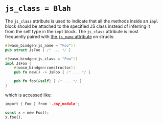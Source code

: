# `js_class = Blah`

The `js_class` attribute is used to indicate that all the methods inside an
`impl` block should be attached to the specified JS class instead of inferring
it from the self type in the `impl` block. The `js_class` attribute is most
frequently paired with [the `js_name` attribute](js_name.html) on structs:

```rust
#[wasm_bindgen(js_name = "Foo")]
pub struct JsFoo { /* ... */ }

#[wasm_bindgen(js_class = "Foo")]
impl JsFoo {
    #[wasm_bindgen(constructor)]
    pub fn new() -> JsFoo { /* ... */ }

    pub fn foo(&self) { /* ... */ }
}
```

which is accessed like:

```rust
import { Foo } from './my_module';

const x = new Foo();
x.foo();
```
